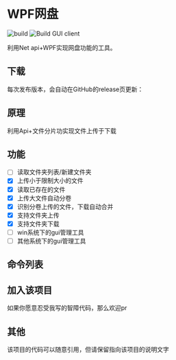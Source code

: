# WPF网盘

![build](https://github.com/chenxuuu/Mail-Box-Net-Disk/workflows/build/badge.svg)
![Build GUI client](https://github.com/chenxuuu/Mail-Box-Net-Disk/workflows/Build%20GUI%20client/badge.svg)

利用Net api+WPF实现网盘功能的工具。
## 下载

每次发布版本，会自动在GitHub的release页更新：

## 原理
利用Api+文件分片功实现文件上传于下载


## 功能

- [ ] 读取文件夹列表/新建文件夹
- [x] 上传小于限制大小的文件
- [x] 读取已存在的文件
- [x] 上传大文件自动分卷
- [x] 识别分卷上传的文件，下载自动合并
- [x] 支持文件夹上传
- [x] 支持文件夹下载
- [ ] win系统下的gui管理工具
- [ ] 其他系统下的gui管理工具

## 命令列表


## 加入该项目

如果你愿意忍受我写的智障代码，那么欢迎pr

## 其他

该项目的代码可以随意引用，但请保留指向该项目的说明文字
